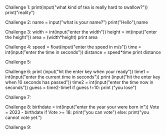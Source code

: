 Challenge 1:
print(input("what kind of tea is really hard to swallow?"))
print("reality")

Challenge 2:
name = input("what is your name?")
print("Hello"),name

Challenge 3:
width = int(input("enter the width"))
height = int(input("enter the height"))
area = (width*height)
print area

Challenge 4:
speed = float(input("enter the speed in m/s"))
time = int(input("enter the time in seconds"))
distance = speed*time
print distance

Challenge 5:


Challenge 6:
print (input("hit the enter key when your ready"))
time1 = int(input("enter the current time in seconds"))
print (input("hit the enter key when 10 seconds has passed"))
time2 = int(input("enter the time now in seconds"))
guess = time2-time1
if guess !=10:
  print ("you lose")

Challenge 7:


Challenge 8:
birthdate = int(input("enter the year your were born in"))
Vote = 2023 - birthdate
if Vote >= 18:
  print("you can vote")
else:
  print("you cannot vote yet.")

Challenge 9:




